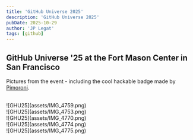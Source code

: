 ```yaml
---
title: 'GitHub Universe 2025'
description: 'GitHub Universe 2025'
pubDate: 2025-10-29
author: 'JP Legat'
tags: [github]
---
```


## GitHub Universe '25 at the Fort Mason Center in San Francisco

Pictures from the event - including the cool hackable badge made by [Pimoroni](https://shop.pimoroni.com/).

<br>
![GHU25](assets/IMG_4759.png)
<br>
![GHU25](assets/IMG_4753.png)
<br>
![GHU25](assets/IMG_4770.png)
<br>
![GHU25](assets/IMG_4774.png)
<br>
![GHU25](assets/IMG_4775.png)
